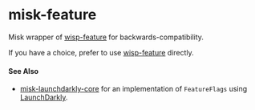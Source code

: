 # misk-feature

Misk wrapper of [wisp-feature](https://github.com/cashapp/misk/tree/master/wisp-feature) for backwards-compatibility. 

If you have a choice, prefer to use [wisp-feature](https://github.com/cashapp/misk/tree/master/wisp-feature) directly.

#### See Also

- [misk-launchdarkly-core](https://github.com/cashapp/misk/tree/master/misk-launchdarkly-core) for an implementation of 
`FeatureFlags` using [LaunchDarkly](https://launchdarkly.com/).
